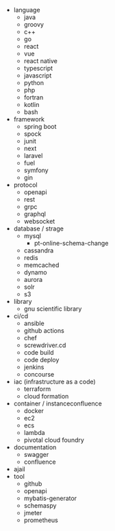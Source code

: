 - language
  - java
  - groovy
  - c++
  - go
  - react
  - vue
  - react native
  - typescript
  - javascript
  - python
  - php
  - fortran
  - kotlin
  - bash
- framework
  - spring boot
  - spock
  - junit
  - next
  - laravel
  - fuel
  - symfony
  - gin
- protocol
  - openapi
  - rest
  - grpc
  - graphql
  - websocket
- database / strage
  - mysql
    - pt-online-schema-change
  - cassandra
  - redis
  - memcached
  - dynamo
  - aurora
  - solr
  - s3
- library
  - gnu scientific library
- ci/cd
  - ansible
  - github actions
  - chef
  - screwdriver.cd
  - code build
  - code deploy
  - jenkins
  - concourse
- iac (infrastructure as a code)
  - terraform
  - cloud formation
- container / instanceconfluence
  - docker
  - ec2
  - ecs
  - lambda
  - pivotal cloud foundry
- documentation
  - swagger
  - confluence
- ajail
- tool
  - github
  - openapi
  - mybatis-generator
  - schemaspy
  - jmeter
  - prometheus
  